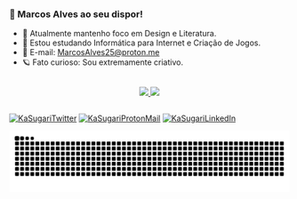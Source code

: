 ### 📌 Marcos Alves ao seu dispor! 


- 📖 Atualmente mantenho foco em Design e Literatura.
- 📒 Estou estudando Informática para Internet e Criação de Jogos.
- 📧 E-mail: MarcosAlves25@proton.me
- 🪐 Fato curioso: Sou extremamente criativo.

##

<div align="center"> 
   <a href="https://github.com/MarcosAlves90">
   <img height ="170em" src="https://github-readme-stats.vercel.app/api?username=marcosalves90&show_icons=true&theme=dracula"</img>
   <img height ="170em" src="https://github-readme-stats.vercel.app/api/top-langs/?username=marcosalves90&layout=compact&theme=dracula"></img>
</div>

##

<div>
     <a href="https://twitter.com/KaSugari" target="_blank"> <img alt ="KaSugariTwitter" src="https://img.shields.io/badge/Twitter-1DA1F2?style=for-the-badge&logo=twitter&logoColor=white"></img></a>
      <a href="mailto:MarcosAlves25@proton.me" target="_blank"> <img alt ="KaSugariProtonMail" src="https://img.shields.io/badge/ProtonMail-8B89CC?style=for-the-badge&logo=protonmail&logoColor=white"></img></a>
            <a href="https://www.linkedin.com/in/marcosalveslopesjunior" target="_blank"> <img alt ="KaSugariLinkedIn" src="https://img.shields.io/badge/LinkedIn-0077B5?style=for-the-badge&logo=linkedin&logoColor=white"></img></a>
      
</div>


 ![Snake animation](https://github.com/marcosalves90/marcosalves90/blob/output/github-contribution-grid-snake.svg)

